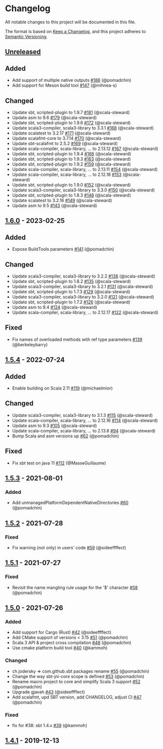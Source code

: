 # Changelog
All notable changes to this project will be documented in this file.

The format is based on [Keep a Changelog](https://keepachangelog.com/en/1.0.0/),
and this project adheres to [Semantic Versioning](https://semver.org/spec/v2.0.0.html).

## [Unreleased]

## Added

- Add support of multiple native outputs [#186](https://github.com/sbt/sbt-jni/pull/186) (@pomadchin)
- Add support for Meson build tool [#147](https://github.com/sbt/sbt-jni/pull/147) (@mihnea-s)

## Changed

- Update sbt, scripted-plugin to 1.9.7 [#181](https://github.com/sbt/sbt-jni/pull/181) (@scala-steward)
- Update asm to 9.6 [#179](https://github.com/sbt/sbt-jni/pull/179) (@scala-steward)
- Update sbt, scripted-plugin to 1.9.6 [#172](https://github.com/sbt/sbt-jni/pull/172) (@scala-steward)
- Update scala3-compiler, scala3-library to 3.3.1 [#168](https://github.com/sbt/sbt-jni/pull/168) (@scala-steward)
- Update scalatest to 3.2.17 [#171](https://github.com/sbt/sbt-jni/pull/171) (@scala-steward)
- Update scalafmt-core to 3.7.14 [#170](https://github.com/sbt/sbt-jni/pull/170) (@scala-steward)
- Update sbt-scalafmt to 2.5.2 [#169](https://github.com/sbt/sbt-jni/pull/169) (@scala-steward)
- Update scala-compiler, scala-library, ... to 2.13.12 [#167](https://github.com/sbt/sbt-jni/pull/167) (@scala-steward)
- Update sbt, scripted-plugin to 1.9.4 [#166](https://github.com/sbt/sbt-jni/pull/166) (@scala-steward)
- Update sbt, scripted-plugin to 1.9.3 [#163](https://github.com/sbt/sbt-jni/pull/163) (@scala-steward)
- Update sbt, scripted-plugin to 1.9.2 [#159](https://github.com/sbt/sbt-jni/pull/159) (@scala-steward)
- Update scala-compiler, scala-library, ... to 2.13.11 [#154](https://github.com/sbt/sbt-jni/pull/154) (@scala-steward)
- Update scala-compiler, scala-library, ... to 2.12.18 [#153](https://github.com/sbt/sbt-jni/pull/153) (@scala-steward)
- Update sbt, scripted-plugin to 1.9.0 [#152](https://github.com/sbt/sbt-jni/pull/152) (@scala-steward)
- Update scala3-compiler, scala3-library to 3.3.0 [#150](https://github.com/sbt/sbt-jni/pull/150) (@scala-steward)
- Update sbt, scripted-plugin to 1.8.3 [#148](https://github.com/sbt/sbt-jni/pull/148) (@scala-steward)
- Update scalatest to 3.2.16 [#149](https://github.com/sbt/sbt-jni/pull/149) (@scala-steward)
- Update asm to 9.5 [#143](https://github.com/sbt/sbt-jni/pull/143) (@scala-steward)

## [1.6.0] - 2023-02-25
## Added

- Expose BuildTools parameters [#141](https://github.com/sbt/sbt-jni/pull/141) (@pomadchin)

## Changed

- Update scala3-compiler, scala3-library to 3.2.2 [#138](https://github.com/sbt/sbt-jni/pull/138) (@scala-steward)
- Update sbt, scripted-plugin to 1.8.2 [#135](https://github.com/sbt/sbt-jni/pull/135) (@scala-steward)
- Update scala3-compiler, scala3-library to 3.2.1 [#131](https://github.com/sbt/sbt-jni/pull/131) (@scala-steward)
- Update sbt, scripted-plugin to 1.7.3 [#129](https://github.com/sbt/sbt-jni/pull/129) (@scala-steward)
- Update scala3-compiler, scala3-library to 3.2.0 [#121](https://github.com/sbt/sbt-jni/pull/121) (@scala-steward)
- Update sbt, scripted-plugin to 1.7.2 [#126](https://github.com/sbt/sbt-jni/pull/126) (@scala-steward)
- Update asm to 9.4 [#124](https://github.com/sbt/sbt-jni/pull/124) (@scala-steward)
- Update scala-compiler, scala-library, ... to 2.12.17 [#122](https://github.com/sbt/sbt-jni/pull/122) (@scala-steward)

## Fixed

- Fix names of overloaded methods with ref type parameters [#139](https://github.com/sbt/sbt-jni/pull/139) (@berkeleybarry)


## [1.5.4] - 2022-07-24
## Added

- Enable building on Scala 2.11 [#119](https://github.com/sbt/sbt-jni/pull/119) (@michaelmior)

## Changed

- Update scala3-compiler, scala3-library to 3.1.3 [#115](https://github.com/sbt/sbt-jni/pull/115) (@scala-steward)
- Update scala-compiler, scala-library, ... to 2.12.16 [#114](https://github.com/sbt/sbt-jni/pull/114) (@scala-steward)
- Update asm to 9.3 [#105](https://github.com/sbt/sbt-jni/pull/105) (@scala-steward)
- Update scala-compiler, scala-library, ... to 2.13.8 [#94](https://github.com/sbt/sbt-jni/pull/94) (@scala-steward)
- Bump Scala and asm versions up [#62](https://github.com/sbt/sbt-jni/pull/62) (@pomadchin)

## Fixed

- Fix sbt test on java 11 [#112](https://github.com/sbt/sbt-jni/pull/112) (@MasseGuillaume)


## [1.5.3] - 2021-08-01

### Added

- Add unmanagedPlatformDependentNativeDirectories [#60](https://github.com/sbt/sbt-jni/pull/60) (@pomadchin)

## [1.5.2] - 2021-07-28

### Fixed

- Fix warning (not only) in users' code [#59](https://github.com/sbt/sbt-jni/pull/59) (@sideeffffect)

## [1.5.1] - 2021-07-27

### Fixed

- Revisit the name mangling rule usage for the '$' character  [#58](https://github.com/sbt/sbt-jni/pull/58) (@pomadchin)

## [1.5.0] - 2021-07-26

### Added

- Add support for Cargo (Rust) [#42](https://github.com/sbt/sbt-jni/pull/42) (@sideeffffect)
- Add CMake support of versions < 3.15 [#51](https://github.com/sbt/sbt-jni/pull/51) (@pomadchin)
- Scala 3 API & project cross compilation [#48](https://github.com/sbt/sbt-jni/pull/48) (@pomadchin)
- Use cmake platform build tool [#40](https://github.com/sbt/sbt-jni/pull/40) (@kammoh)

### Changed

- ch.jodersky => com.github.sbt packages rename [#55](https://github.com/sbt/sbt-jni/pull/55) (@pomadchin)
- Change the way sbt-jni-core scope is defined [#53](https://github.com/sbt/sbt-jni/pull/53) (@pomadchin)
- Rename macro project to core and simplify Scala 3 support [#52](https://github.com/sbt/sbt-jni/pull/52) (@pomadchin)
- Upgrade gjavah [#43](https://github.com/sbt/sbt-jni/pull/43) (@sideeffffect)
- Add scalafmt, upd SBT version, add CHANGELOG, adjust CI [#47](https://github.com/sbt/sbt-jni/pull/47) (@pomadchin)

### Fixed

- fix for #38: sbt 1.4.x [#39](https://github.com/sbt/sbt-jni/pull/39) (@kammoh)

## [1.4.1] - 2019-12-13

[Unreleased]: https://github.com/sbt/sbt-jni/compare/v1.6.0...HEAD
[1.6.0]: https://github.com/sbt/sbt-jni/compare/v1.5.4...v1.6.0
[1.5.4]: https://github.com/sbt/sbt-jni/compare/v1.5.3...v1.5.4
[1.5.3]: https://github.com/sbt/sbt-jni/compare/v1.5.2...v1.5.3
[1.5.2]: https://github.com/sbt/sbt-jni/compare/v1.5.1...v1.5.2
[1.5.1]: https://github.com/sbt/sbt-jni/compare/v1.5.0...v1.5.1
[1.5.0]: https://github.com/sbt/sbt-jni/compare/v1.4.1...v1.5.0
[1.4.1]: https://github.com/sbt/sbt-jni/compare/v1.4.0...v1.4.1
